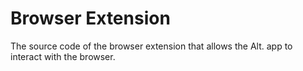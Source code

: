# Browser Extension

The source code of the browser extension that allows the Alt. app to interact with the browser.
